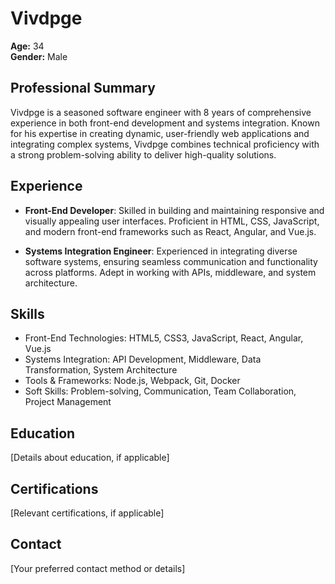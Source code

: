 # Vivdpge

**Age:** 34  
**Gender:** Male

## Professional Summary

Vivdpge is a seasoned software engineer with 8 years of comprehensive experience in both front-end development and systems integration. Known for his expertise in creating dynamic, user-friendly web applications and integrating complex systems, Vivdpge combines technical proficiency with a strong problem-solving ability to deliver high-quality solutions.

## Experience

- **Front-End Developer**: Skilled in building and maintaining responsive and visually appealing user interfaces. Proficient in HTML, CSS, JavaScript, and modern front-end frameworks such as React, Angular, and Vue.js.

- **Systems Integration Engineer**: Experienced in integrating diverse software systems, ensuring seamless communication and functionality across platforms. Adept in working with APIs, middleware, and system architecture.

## Skills

- Front-End Technologies: HTML5, CSS3, JavaScript, React, Angular, Vue.js
- Systems Integration: API Development, Middleware, Data Transformation, System Architecture
- Tools & Frameworks: Node.js, Webpack, Git, Docker
- Soft Skills: Problem-solving, Communication, Team Collaboration, Project Management

## Education

[Details about education, if applicable]

## Certifications

[Relevant certifications, if applicable]

## Contact

[Your preferred contact method or details]
